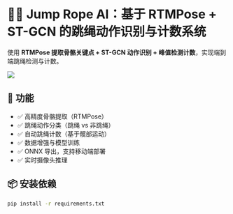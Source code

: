 # 🏃‍♂️ Jump Rope AI：基于 RTMPose + ST-GCN 的跳绳动作识别与计数系统

使用 **RTMPose 提取骨骼关键点 + ST-GCN 动作识别 + 峰值检测计数**，实现端到端跳绳检测与计数。

![](demo.gif) <!-- 可添加演示图 -->

## 🔧 功能

- ✅ 高精度骨骼提取（RTMPose）
- ✅ 跳绳动作分类（跳绳 vs 非跳绳）
- ✅ 自动跳绳计数（基于髋部运动）
- ✅ 数据增强与模型训练
- ✅ ONNX 导出，支持移动端部署
- ✅ 实时摄像头推理

## 📦 安装依赖

```bash
pip install -r requirements.txt
